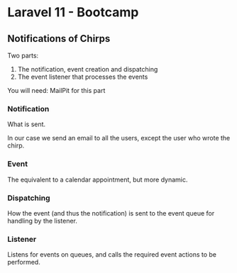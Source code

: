 # Laravel 11 - Bootcamp


## Notifications of Chirps

Two parts:
1) The notification, event creation and dispatching
2) The event listener that processes the events

You will need: MailPit for this part

### Notification
What is sent.

In our case we send an email to all the users, except the user
who wrote the chirp.

### Event
The equivalent to a calendar appointment, but more dynamic.

### Dispatching
How the event (and thus the notification) is sent to the event queue 
for handling by the listener.

### Listener
Listens for events on queues, and calls the required event actions 
to be performed.
